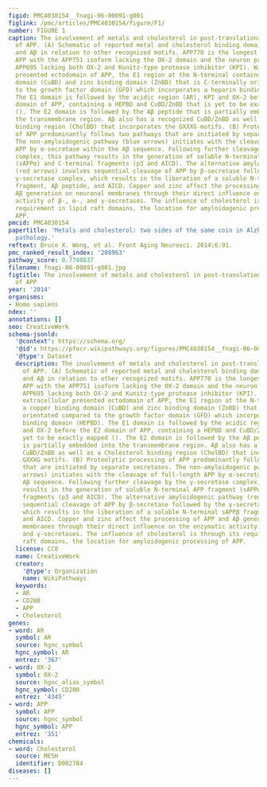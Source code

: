 ```yaml
---
figid: PMC4030154__fnagi-06-00091-g001
figlink: /pmc/articles/PMC4030154/figure/F1/
number: FIGURE 1
caption: The involvement of metals and cholesterol in post-translational modification
  of APP. (A) Schematic of reported metal and cholesterol binding domains in APP770
  and Aβ in relation to other recognized motifs. APP770 is the longest isoform of
  APP with the APP751 isoform lacking the OX-2 domain and the neuron prevalent isoform
  APP695 lacking both OX-2 and Kunitz-type protease inhibitor (KPI). Within the extracellular
  presented ectodomain of APP, the E1 region at the N-terminal contains a copper binding
  domain (CuBD) and zinc binding domain (ZnBD) that is C-terminally orientated compared
  to the growth factor domain (GFD) which incorporates a heparin binding domain (HEPBD).
  The E1 domain is followed by the acidic region (AR), KPI and OX-2 before the E2
  domain of APP, containing a HEPBD and CuBD/ZnBD that is yet to be exactly mapped
  (). The E2 domain is followed by the Aβ peptide that is partially embedded into
  the transmembrane region. Aβ also has a recognized CuBD/ZnBD as well as a Cholesterol
  binding region (CholBD) that incorporates the GXXXG motifs. (B) Proteolytic processing
  of APP predominantly follows two pathways that are initiated by separate secretases.
  The non-amyloidogenic pathway (blue arrows) initiates with the cleavage of full-length
  APP by α-secretase within the Aβ sequence. Following further cleavage by the γ-secretase
  complex, this pathway results in the generation of soluble N-terminal APP fragment
  (sAPPα) and C-terminal fragments (p3 and AICD). The alternative amyloidogenic pathway
  (red arrows) involves sequential cleavage of APP by β-secretase followed by the
  γ-secretase complex, which results in the liberation of a soluble N-terminal sAPPβ
  fragment, Aβ peptide, and AICD. Copper and zinc affect the processing of APP and
  Aβ generation on neuronal membranes through their direct influence on the enzymatic
  activity of β-, α-, and γ-secretases. The influence of cholesterol is through its
  requirement in lipid raft domains, the location for amyloidogenic processing of
  APP.
pmcid: PMC4030154
papertitle: 'Metals and cholesterol: two sides of the same coin in Alzheimer’s disease
  pathology.'
reftext: Bruce X. Wong, et al. Front Aging Neurosci. 2014;6:91.
pmc_ranked_result_index: '208963'
pathway_score: 0.7740837
filename: fnagi-06-00091-g001.jpg
figtitle: The involvement of metals and cholesterol in post-translational modification
  of APP
year: '2014'
organisms:
- Homo sapiens
ndex: ''
annotations: []
seo: CreativeWork
schema-jsonld:
  '@context': https://schema.org/
  '@id': https://pfocr.wikipathways.org/figures/PMC4030154__fnagi-06-00091-g001.html
  '@type': Dataset
  description: The involvement of metals and cholesterol in post-translational modification
    of APP. (A) Schematic of reported metal and cholesterol binding domains in APP770
    and Aβ in relation to other recognized motifs. APP770 is the longest isoform of
    APP with the APP751 isoform lacking the OX-2 domain and the neuron prevalent isoform
    APP695 lacking both OX-2 and Kunitz-type protease inhibitor (KPI). Within the
    extracellular presented ectodomain of APP, the E1 region at the N-terminal contains
    a copper binding domain (CuBD) and zinc binding domain (ZnBD) that is C-terminally
    orientated compared to the growth factor domain (GFD) which incorporates a heparin
    binding domain (HEPBD). The E1 domain is followed by the acidic region (AR), KPI
    and OX-2 before the E2 domain of APP, containing a HEPBD and CuBD/ZnBD that is
    yet to be exactly mapped (). The E2 domain is followed by the Aβ peptide that
    is partially embedded into the transmembrane region. Aβ also has a recognized
    CuBD/ZnBD as well as a Cholesterol binding region (CholBD) that incorporates the
    GXXXG motifs. (B) Proteolytic processing of APP predominantly follows two pathways
    that are initiated by separate secretases. The non-amyloidogenic pathway (blue
    arrows) initiates with the cleavage of full-length APP by α-secretase within the
    Aβ sequence. Following further cleavage by the γ-secretase complex, this pathway
    results in the generation of soluble N-terminal APP fragment (sAPPα) and C-terminal
    fragments (p3 and AICD). The alternative amyloidogenic pathway (red arrows) involves
    sequential cleavage of APP by β-secretase followed by the γ-secretase complex,
    which results in the liberation of a soluble N-terminal sAPPβ fragment, Aβ peptide,
    and AICD. Copper and zinc affect the processing of APP and Aβ generation on neuronal
    membranes through their direct influence on the enzymatic activity of β-, α-,
    and γ-secretases. The influence of cholesterol is through its requirement in lipid
    raft domains, the location for amyloidogenic processing of APP.
  license: CC0
  name: CreativeWork
  creator:
    '@type': Organization
    name: WikiPathways
  keywords:
  - AR
  - CD200
  - APP
  - Cholesterol
genes:
- word: AR
  symbol: AR
  source: hgnc_symbol
  hgnc_symbol: AR
  entrez: '367'
- word: OX-2
  symbol: OX-2
  source: hgnc_alias_symbol
  hgnc_symbol: CD200
  entrez: '4345'
- word: APP
  symbol: APP
  source: hgnc_symbol
  hgnc_symbol: APP
  entrez: '351'
chemicals:
- word: Cholesterol
  source: MESH
  identifier: D002784
diseases: []
---
```

